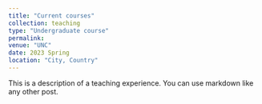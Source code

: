 ```yaml
---
title: "Current courses"
collection: teaching
type: "Undergraduate course"
permalink: 
venue: "UNC"
date: 2023 Spring
location: "City, Country"
---
```


This is a description of a teaching experience. You can use markdown like any other post.
